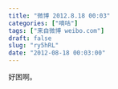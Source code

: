 ```yaml
---
title: "微博 2012.8.18 00:03"
categories: ["嘀咕"]
tags: ["来自微博 weibo.com"]
draft: false
slug: "ry5hRL"
date: "2012-08-18 00:03:00"
---
```


<p>好困啊。 ​​​​</p>
